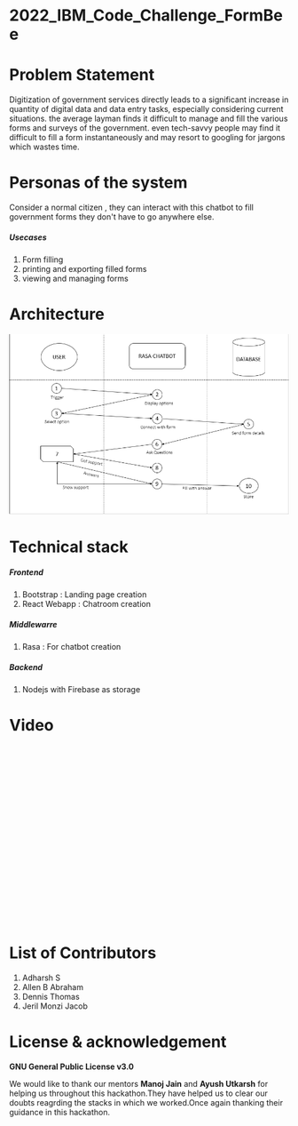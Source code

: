 # 2022_IBM_Code_Challenge_FormBee

<h1> Problem Statement</h1>
<p>
    Digitization of government services directly leads to a significant increase in quantity of digital data and data entry tasks, especially considering current situations. the average layman finds it difficult to manage and fill the various forms and surveys of the government. even tech-savvy people may find it difficult to fill a form instantaneously and may resort to googling for jargons which wastes time.
</p>

<h1>Personas of the system</h1>

<p>
    Consider a normal citizen , they can interact with this chatbot to fill government forms they don't have to go anywhere else.
</p>

<h5> Usecases</h5>
<ol>   
    <li> Form filling </li>
    <li> printing and exporting filled forms</li>
    <li>viewing and managing forms</li>  
   </ol>
  

<h1>Architecture</h1>
<img src="architecture.png"></img>

<h1>Technical stack</h1>
<h5>Frontend</h5>
<ol>
    <li>Bootstrap : Landing page creation</li>
    <li>React Webapp : Chatroom creation</li>
    </ol>
    
<h5>Middlewarre</h5>
<ol>
    <li>Rasa : For chatbot creation </li>
</ol>

<h5>Backend </h5>
<ol>
    <li> Nodejs with Firebase as storage</li>
    </ol>
  

<h1>Video</h1>
<iframe width="560" height="315" src="" frameborder="0" allowfullscreen></iframe>
      </iframe>

<h1>List of Contributors</h1>
<ol>
  <li>Adharsh S</li>
  <li>Allen B Abraham</li>
  <li>Dennis Thomas</li>
  <li>Jeril Monzi Jacob</li>
</ol>

<h1>License &amp acknowledgement</h1>

<P>
    <b>GNU General Public License v3.0</b>
    </P>
<p>
    We would like to thank our mentors <b>Manoj Jain</b> and <b>Ayush Utkarsh</b> for helping us throughout this hackathon.They have helped us to clear our doubts reagrding the stacks in which we worked.Once again thanking their guidance in this hackathon.
    </p>
    
